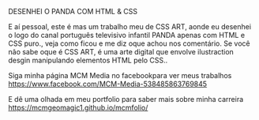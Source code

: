 DESENHEI O PANDA COM HTML &  CSS

E aí pessoal, este é mas um trabalho meu de CSS ART, aonde eu desenhei o logo do canal português televisivo infantil PANDA apenas com HTML e CSS puro., veja como ficou e me diz oque achou nos comentário. Se você não sabe oque é CSS ART, é uma  arte digital que envolve ilustraction desgin manipulando elementos HTML pelo CSS.. 

Siga minha página MCM Media no facebookpara ver meus trabalhos
https://www.facebook.com/MCM-Media-538485863769845

E dê uma olhada em meu portfolio para saber mais sobre minha carreira
https://mcmgeomagic1.github.io/mcmfolio/
